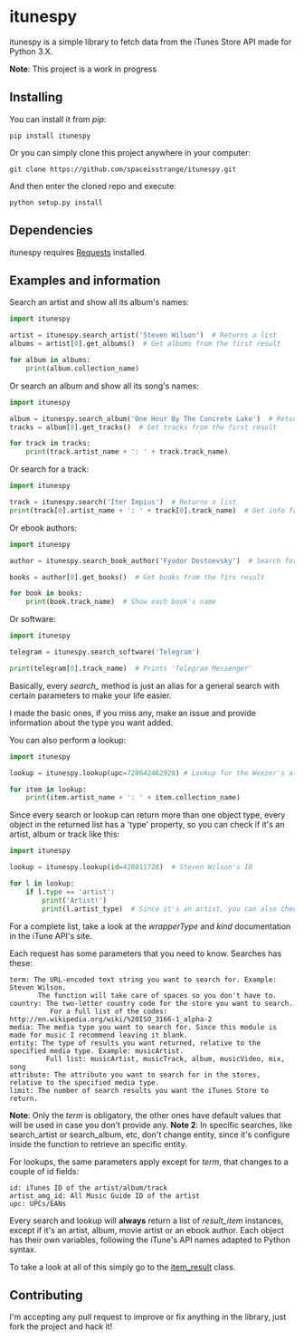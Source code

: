 # itunespy

itunespy is a simple library to fetch data from the iTunes Store API made for Python 3.X. 

**Note**: This project is a work in progress

## Installing
You can install it from *pip*:
    
    pip install itunespy

Or you can simply clone this project anywhere in your computer:

    git clone https://github.com/spaceisstrange/itunespy.git

And then enter the cloned repo and execute:

    python setup.py install
## Dependencies

itunespy requires [Requests](https://github.com/kennethreitz/requests) installed.

## Examples and information
Search an artist and show all its album's names:

```python
import itunespy

artist = itunespy.search_artist('Steven Wilson')  # Returns a list
albums = artist[0].get_albums()  # Get albums from the first result

for album in albums:
    print(album.collection_name)
```

Or search an album and show all its song's names:

```python
import itunespy

album = itunespy.search_album('One Hour By The Concrete Lake')  # Returns a list
tracks = album[0].get_tracks()  # Get tracks from the first result

for track in tracks:
    print(track.artist_name + ': ' + track.track_name)
```

Or search for a track:

```python
import itunespy

track = itunespy.search('Iter Impius')  # Returns a list
print(track[0].artist_name + ': ' + track[0].track_name)  # Get info from the first result
```

Or ebook authors:

```python    
import itunespy

author = itunespy.search_book_author('Fyodor Dostoevsky')  # Search for Dostoevsky

books = author[0].get_books()  # Get books from the firs result

for book in books:
    print(book.track_name)  # Show each book's name
```

Or software:
```python    
import itunespy

telegram = itunespy.search_software('Telegram')

print(telegram[0].track_name)  # Prints 'Telegram Messenger'
```

Basically, every *search_* method is just an alias for a general search with certain parameters to make your life easier.

I made the basic ones, if you miss any, make an issue and provide information about the type you want added.

You can also perform a lookup:

```python
import itunespy

lookup = itunespy.lookup(upc=720642462928) # Lookup for the Weezer's album 'Weezer'

for item in lookup:
    print(item.artist_name + ': ' + item.collection_name)
```

Since every search or lookup can return more than one object type, every object in the returned list has a 'type' property, so you can check if it's an artist, album or track like this:
```python
import itunespy

lookup = itunespy.lookup(id=428011728)  # Steven Wilson's ID

for l in lookup:
    if l.type == 'artist':
        print('Artist!')
        print(l.artist_type)  # Since it's an artist, you can also check its artist type
```

For a complete list, take a look at the *wrapperType* and *kind* documentation in the iTune API's site.

Each request has some parameters that you need to know. Searches has these:
    
    term: The URL-encoded text string you want to search for. Example: Steven Wilson.
           The function will take care of spaces so you don't have to.
    country: The two-letter country code for the store you want to search.
              For a full list of the codes: http://en.wikipedia.org/wiki/%20ISO_3166-1_alpha-2
    media: The media type you want to search for. Since this module is made for music I recommend leaving it blank.
    entity: The type of results you want returned, relative to the specified media type. Example: musicArtist.
             Full list: musicArtist, musicTrack, album, musicVideo, mix, song
    attribute: The attribute you want to search for in the stores, relative to the specified media type.
    limit: The number of search results you want the iTunes Store to return.
    
**Note**: Only the *term* is obligatory, the other ones have default values that will be used in case you don't provide any.
**Note 2**: In specific searches, like search_artist or search_album, etc, don't change entity, since it's configure inside the function to retrieve an specific entity.

For lookups, the same parameters apply except for *term*, that changes to a couple of id fields:
    
    id: iTunes ID of the artist/album/track
    artist_amg_id: All Music Guide ID of the artist
    upc: UPCs/EANs

Every search and lookup will **always** return a list of *result_item* instances, except if it's an artist, album, movie artist or an ebook author. Each object has their own variables, following the iTune's API names adapted to Python syntax.

To take a look at all of this simply go to the [item_result](https://github.com/spaceisstrange/itunespy/blob/master/itunespy/result_item.py) class.

## Contributing
I'm accepting any pull request to improve or fix anything in the library, just fork the project and hack it!
